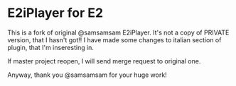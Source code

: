 # E2iPlayer for E2

This is a fork of original @samsamsam E2iPlayer.
It's not a copy of PRIVATE version, that I hasn't got!!
I have made some changes to italian section of plugin, that I'm inseresting in.

If master project reopen, I will send merge request to original one.

Anyway, thank you @samsamsam for your huge work!